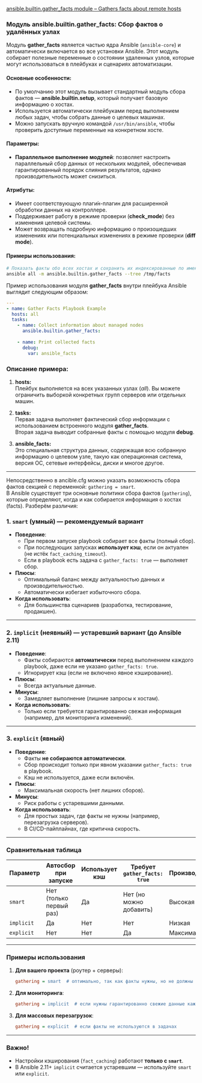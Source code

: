[ansible.builtin.gather_facts module – Gathers facts about remote hosts](https://docs.ansible.com/ansible/latest/collections/ansible/builtin/gather_facts_module.html#ansible-collections-ansible-builtin-gather-facts-module)

### Модуль **ansible.builtin.gather_facts**: Сбор фактов о удалённых узлах

Модуль **gather_facts** является частью ядра Ansible (`ansible-core`) и автоматически включается во все установки Ansible. Этот модуль собирает полезные переменные о состоянии удаленных узлов, которые могут использоваться в плейбуках и сценариях автоматизации.

#### Основные особенности:
- По умолчанию этот модуль вызывает стандартный модуль сбора фактов — **ansible.builtin.setup**, который получает базовую информацию о хостах.
- Используется автоматически плейбуками перед выполнением любых задач, чтобы собрать данные о целевых машинах.
- Можно запускать вручную командой `/usr/bin/ansible`, чтобы проверить доступные переменные на конкретном хосте.

#### Параметры:
- **Параллельное выполнение модулей**: позволяет настроить параллельный сбор данных от нескольких модулей, обеспечивая гарантированный порядок слияния результатов, однако производительность может снизиться.

#### Атрибуты:
- Имеет соответствующую плаги́н-плагин для расширенной обработки данных на контроллере.
- Поддерживает работу в режиме проверки (**check_mode**) без изменения целевой системы.
- Может возвращать подробную информацию о произошедших изменениях или потенциальных изменениях в режиме проверки (**diff mode**).

#### Примеры использования:
```bash
# Показать факты обо всех хостах и сохранить их индексированные по имени хоста в каталоге /tmp/facts
ansible all -m ansible.builtin.gather_facts --tree /tmp/facts
```

Пример использования модуля **gather_facts** внутри плейбука Ansible выглядит следующим образом:

```yaml
---
- name: Gather Facts Playbook Example
  hosts: all
  tasks:
    - name: Collect information about managed nodes
      ansible.builtin.gather_facts:
    
    - name: Print collected facts
      debug:
        var: ansible_facts
```

### Описание примера:

1. **hosts:**  
   Плейбук выполняется на всех указанных узлах (*all*). Вы можете ограничить выборкой конкретных групп серверов или отдельных машин.
   
2. **tasks:**  
   Первая задача выполняет фактический сбор информации с использованием встроенного модуля **gather_facts**.  
   Вторая задача выводит собранные факты с помощью модуля **debug**.

3. **ansible_facts:**  
   Это специальная структура данных, содержащая всю собранную информацию о целевом узле, такую как операционная система, версия ОС, сетевые интерфейсы, диски и многое другое.
---

Непосредственно в ancible.cfg можно указать возможность сбора фактов секцией с переменной: `gathering = smart`.
<br/> В Ansible существует три основные политики сбора фактов (`gathering`), которые определяют, когда и как собирается информация о хостах (facts). Разберём различия:

### 1. `smart` (умный) — **рекомендуемый вариант**
- **Поведение**:
  - При первом запуске playbook собирает все факты (полный сбор).
  - При последующих запусках **использует кэш**, если он актуален (не истёк `fact_caching_timeout`).
  - Если в playbook есть задача с `gather_facts: true` — выполняет сбор.
- **Плюсы**:
  - Оптимальный баланс между актуальностью данных и производительностью.
  - Автоматически избегает избыточного сбора.
- **Когда использовать**:
  - Для большинства сценариев (разработка, тестирование, продакшен).

---

### 2. `implicit` (неявный) — **устаревший вариант** (до Ansible 2.11)
- **Поведение**:
  - Факты собираются **автоматически** перед выполнением каждого playbook, даже если не указано `gather_facts: true`.
  - Игнорирует кэш (если не включено явное кэширование).
- **Плюсы**:
  - Всегда актуальные данные.
- **Минусы**:
  - Замедляет выполнение (лишние запросы к хостам).
- **Когда использовать**:
  - Только если требуется гарантированно свежая информация (например, для мониторинга изменений).

---

### 3. `explicit` (явный)
- **Поведение**:
  - Факты **не собираются автоматически**.
  - Сбор происходит только при явном указании `gather_facts: true` в playbook.
  - Кэш не используется, даже если включён.
- **Плюсы**:
  - Максимальная скорость (нет лишних сборов).
- **Минусы**:
  - Риск работы с устаревшими данными.
- **Когда использовать**:
  - Для простых задач, где факты не нужны (например, перезагрузка серверов).
  - В CI/CD-пайплайнах, где критична скорость.

---

### Сравнительная таблица

| Параметр    | Автосбор при запуске | Использует кэш | Требует `gather_facts: true` | Производительность | Актуальность данных |
|-------------|----------------------|----------------|-------------------------------|--------------------|---------------------|
| `smart`     | Нет (только первый раз) | Да            | Нет (но можно добавить)       | Высокая            | Средняя             |
| `implicit`  | Да                   | Нет            | Нет                           | Низкая             | Высокая             |
| `explicit`  | Нет                  | Нет            | Да                            | Максимальная       | Низкая              |

---

### Примеры использования

1. **Для вашего проекта** (роутер + серверы):
   ```ini
   gathering = smart  # оптимально, так как факты нужны, но не должны обновляться каждый раз
   ```

2. **Для мониторинга**:
   ```ini
   gathering = implicit  # если нужны гарантированно свежие данные каждые 5 минут
   ```

3. **Для массовых перезагрузок**:
   ```ini
   gathering = explicit  # если факты не используются в задачах
   ```

---

### Важно!
- Настройки кэширования (`fact_caching`) работают **только с `smart`**.
- В Ansible 2.11+ `implicit` считается устаревшим — используйте `smart` или `explicit`.

